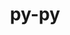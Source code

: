 ---
title: "py-py"
layout: cache
categories: [package, v0.18]
meta: {"versions": ["1.11.0"], "compilers": ["gcc@=7.5.0"], "oss": ["ubuntu18.04"], "platforms": ["linux"], "targets": ["x86_64"], "stacks": ["data-vis-sdk", "e4s"], "num_specs": 6, "num_specs_by_stack": {"e4s": 4, "data-vis-sdk": 2}}
spec_details: [{"hash": "2uiubz7takfxveslq42slbghqnuhyeu2", "compiler": "gcc@=7.5.0", "versions": ["1.11.0"], "os": "ubuntu18.04", "platform": "linux", "target": "x86_64", "variants": [], "stacks": ["e4s"], "size": "-", "tarball": "https://binaries.spack.io/releases/v0.18/build_cache/linux-ubuntu18.04-x86_64/gcc-7.5.0/py-py-1.11.0/linux-ubuntu18.04-x86_64-gcc-7.5.0-py-py-1.11.0-2uiubz7takfxveslq42slbghqnuhyeu2.spack"}, {"hash": "leulfvrj5qm4qsveebectjkhw7t4kfnx", "compiler": "gcc@=7.5.0", "versions": ["1.11.0"], "os": "ubuntu18.04", "platform": "linux", "target": "x86_64", "variants": [], "stacks": ["data-vis-sdk"], "size": "-", "tarball": "https://binaries.spack.io/releases/v0.18/build_cache/linux-ubuntu18.04-x86_64/gcc-7.5.0/py-py-1.11.0/linux-ubuntu18.04-x86_64-gcc-7.5.0-py-py-1.11.0-leulfvrj5qm4qsveebectjkhw7t4kfnx.spack"}, {"hash": "fgikkqywwan54w63hg2ldslgmkqqka5k", "compiler": "gcc@=7.5.0", "versions": ["1.11.0"], "os": "ubuntu18.04", "platform": "linux", "target": "x86_64", "variants": [], "stacks": ["data-vis-sdk"], "size": "-", "tarball": "https://binaries.spack.io/releases/v0.18/build_cache/linux-ubuntu18.04-x86_64/gcc-7.5.0/py-py-1.11.0/linux-ubuntu18.04-x86_64-gcc-7.5.0-py-py-1.11.0-fgikkqywwan54w63hg2ldslgmkqqka5k.spack"}, {"hash": "qqxrj4xk6txicjdtcb7cpbdp6vkas56f", "compiler": "gcc@=7.5.0", "versions": ["1.11.0"], "os": "ubuntu18.04", "platform": "linux", "target": "x86_64", "variants": [], "stacks": ["e4s"], "size": "-", "tarball": "https://binaries.spack.io/releases/v0.18/build_cache/linux-ubuntu18.04-x86_64/gcc-7.5.0/py-py-1.11.0/linux-ubuntu18.04-x86_64-gcc-7.5.0-py-py-1.11.0-qqxrj4xk6txicjdtcb7cpbdp6vkas56f.spack"}, {"hash": "grxrr3sp3palqo25ooxeb6t76kqzqpfe", "compiler": "gcc@=7.5.0", "versions": ["1.11.0"], "os": "ubuntu18.04", "platform": "linux", "target": "x86_64", "variants": [], "stacks": ["e4s"], "size": "-", "tarball": "https://binaries.spack.io/releases/v0.18/build_cache/linux-ubuntu18.04-x86_64/gcc-7.5.0/py-py-1.11.0/linux-ubuntu18.04-x86_64-gcc-7.5.0-py-py-1.11.0-grxrr3sp3palqo25ooxeb6t76kqzqpfe.spack"}, {"hash": "sry2ypbvnfeclbviqd6kxcyoezzd7oqf", "compiler": "gcc@=7.5.0", "versions": ["1.11.0"], "os": "ubuntu18.04", "platform": "linux", "target": "x86_64", "variants": [], "stacks": ["e4s"], "size": "-", "tarball": "https://binaries.spack.io/releases/v0.18/build_cache/linux-ubuntu18.04-x86_64/gcc-7.5.0/py-py-1.11.0/linux-ubuntu18.04-x86_64-gcc-7.5.0-py-py-1.11.0-sry2ypbvnfeclbviqd6kxcyoezzd7oqf.spack"}]
---
